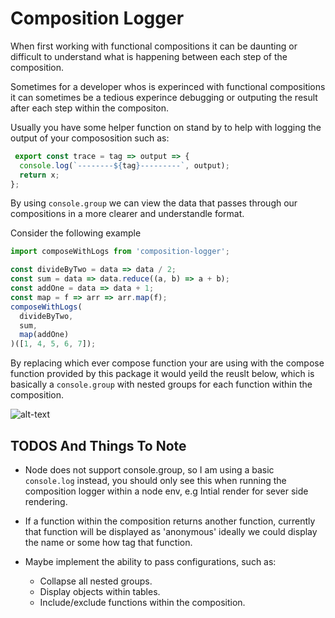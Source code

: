 # Composition Logger

When first working with functional compositions it can be daunting or difficult to understand what is happening between each step of the composition.

Sometimes for a developer whos is experinced with functional compositions it can sometimes be a tedious experince debugging or outputing the result after each step within the compositon. 

Usually you have some helper function on stand by to help with logging the output of your compososition such as:

```javascript
 export const trace = tag => output => {
  console.log(`--------${tag}---------`, output);
  return x;
};
```
By using `console.group` we can view the data that passes through our compositions in a more clearer and understandle format. 

Consider the following example

```javascript
import composeWithLogs from 'composition-logger';

const divideByTwo = data => data / 2;
const sum = data => data.reduce((a, b) => a + b);
const addOne = data => data + 1;
const map = f => arr => arr.map(f);
composeWithLogs(
  divideByTwo,
  sum,
  map(addOne)
)([1, 4, 5, 6, 7]);
```

By replacing which ever compose function your are using with the compose function provided by this package it would yeild the reuslt below, which is basically a `console.group` with nested groups for each function within the composition.

![alt-text](https://s3-eu-west-1.amazonaws.com/composition-logger/composition-logger-output.png)

## TODOS And Things To Note 
- Node does not support console.group, so I am using a basic `console.log` instead, you should only see this when running the composition logger within a node env, e.g Intial render for sever side rendering.

- If a function within the composition returns another function, currently that function will be displayed as 'anonymous' ideally we could display the name or some how tag that function.

- Maybe implement the ability to pass configurations, such as:
  - Collapse all nested groups.
  - Display objects within tables.
  - Include/exclude functions within the composition. 
